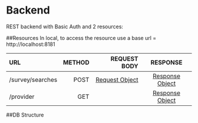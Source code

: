 # Backend
REST backend with Basic Auth and 2 resources:

##Resources
In local, to access the resource use a base url = http://localhost:8181

| URL     | METHOD | REQUEST BODY | RESPONSE   |
| :------- | ----: | ----: | :---: |
| /survey/searches | POST | [Request Object](https://github.com/umbreak/spring-boot-example/blob/master/models/src/main/java/model/MarketSurveysRequest.java) |  [Response Object](https://github.com/umbreak/spring-boot-example/blob/master/models/src/main/java/model/MarketSurveysResponse.java)    |
| /provider | GET |  |  [Response Object](https://github.com/umbreak/spring-boot-example/blob/master/models/src/main/java/model/InformationProvidersResponse.java)    |

##DB Structure
